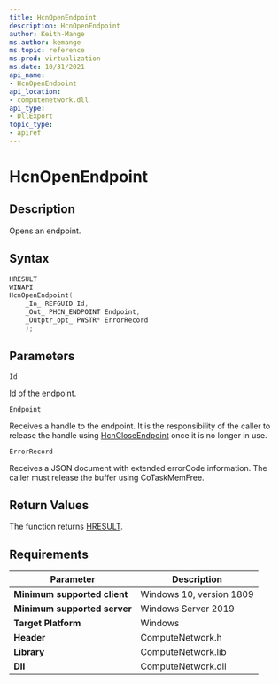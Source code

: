 ```yaml
---
title: HcnOpenEndpoint
description: HcnOpenEndpoint
author: Keith-Mange
ms.author: kemange
ms.topic: reference
ms.prod: virtualization
ms.date: 10/31/2021
api_name:
- HcnOpenEndpoint
api_location:
- computenetwork.dll
api_type:
- DllExport
topic_type:
- apiref
---
```

# HcnOpenEndpoint

## Description

Opens an endpoint.

## Syntax

```cpp
HRESULT
WINAPI
HcnOpenEndpoint(
    _In_ REFGUID Id,
    _Out_ PHCN_ENDPOINT Endpoint,
    _Outptr_opt_ PWSTR* ErrorRecord
    );
```

## Parameters

`Id`

Id of the endpoint.

`Endpoint`

Receives a handle to the endpoint. It is the responsibility of the caller to release the handle using [HcnCloseEndpoint](./HcnCloseEndpoint.md) once it is no longer in use.

`ErrorRecord`

Receives a JSON document with extended errorCode information. The caller must release the buffer using CoTaskMemFree.

## Return Values

The function returns [HRESULT](./HCNHResult.md).

## Requirements

|Parameter|Description|
|---|---|
| **Minimum supported client** | Windows 10, version 1809 |
| **Minimum supported server** | Windows Server 2019 |
| **Target Platform** | Windows |
| **Header** | ComputeNetwork.h |
| **Library** | ComputeNetwork.lib |
| **Dll** | ComputeNetwork.dll |





